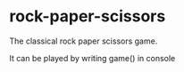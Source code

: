 # rock-paper-scissors

The classical rock paper scissors game. 

It can be played by writing game() in console